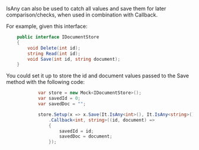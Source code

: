 IsAny can also be used to catch all values and save them for later comparison/checks, when used in combination with Callback.

For example, given this interface:

~~~C#
    public interface IDocumentStore
    {
        void Delete(int id);
        string Read(int id);
        void Save(int id, string document);
    }
~~~

You could set it up to store the id and document values passed to the Save method with the following code:

~~~C#
            var store = new Mock<IDocumentStore>();
            var savedId = 0;
            var savedDoc = "";

            store.Setup(x => x.Save(It.IsAny<int>(), It.IsAny<string>()))
                .Callback<int, string>((id, document) =>
                {
                    savedId = id;
                    savedDoc = document;
                });
~~~
